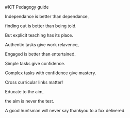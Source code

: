 #ICT Pedagogy guide

Independance is better than dependance,

finding out is better than being told.

But explicit teaching has its place. 

Authentic tasks give work relavence,

Engaged is better than entertained.

Simple tasks give confidence.

Complex tasks with confidence give mastery.

Cross curricular links matter!

Educate to the aim, 

the aim is never the test.

A good huntsman will never say thankyou to a fox delivered.
